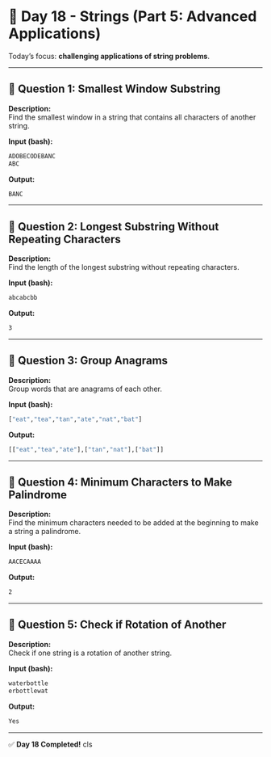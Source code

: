 # 📅 Day 18 - Strings (Part 5: Advanced Applications)

Today’s focus: **challenging applications of string problems**.

---

## 🔹 Question 1: Smallest Window Substring

**Description:**  
Find the smallest window in a string that contains all characters of another string.

**Input (bash):**

```bash
ADOBECODEBANC
ABC
```

**Output:**

```bash
BANC
```

---

## 🔹 Question 2: Longest Substring Without Repeating Characters

**Description:**  
Find the length of the longest substring without repeating characters.

**Input (bash):**

```bash
abcabcbb
```

**Output:**

```bash
3
```

---

## 🔹 Question 3: Group Anagrams

**Description:**  
Group words that are anagrams of each other.

**Input (bash):**

```bash
["eat","tea","tan","ate","nat","bat"]
```

**Output:**

```bash
[["eat","tea","ate"],["tan","nat"],["bat"]]
```

---

## 🔹 Question 4: Minimum Characters to Make Palindrome

**Description:**  
Find the minimum characters needed to be added at the beginning to make a string a palindrome.

**Input (bash):**

```bash
AACECAAAA
```

**Output:**

```bash
2
```

---

## 🔹 Question 5: Check if Rotation of Another

**Description:**  
Check if one string is a rotation of another string.

**Input (bash):**

```bash
waterbottle
erbottlewat
```

**Output:**

```bash
Yes
```

---

✅ **Day 18 Completed!**
cls
